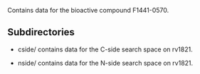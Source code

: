 Contains data for the bioactive compound F1441-0570.

## Subdirectories

- cside/ contains data for the C-side search space on rv1821.

- nside/ contains data for the N-side search space on rv1821.

